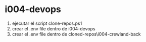 # i004-devops

1. ejecutar el script clone-repos.ps1
2. crear el .env file dentro de i004-devops
3. crear el .env file dentro de cloned-repos\i004-crewland-back
